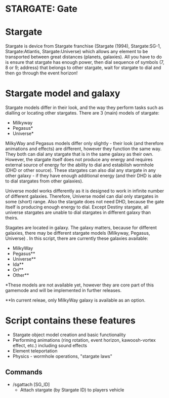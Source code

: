 # STARGATE: Gate

# Stargate

Stargate is device from Stargate franchise (Stargate (1994), Stargate:SG-1, Stargate:Atlantis, Stargate:Universe) which allows any element to be transported between great distances (planets, galaxies). All you have to do is ensure that stargate has enough power, then dial sequence of symbols (7, 8 or 9; address) that belongs to other stargate, wait for stargate to dial and then go through the event horizon!

# Stargate model and galaxy

Stargate models differ in their look, and the way they perform tasks such as dialling or locating other stargates. There are 3 (main) models of stargate:
- Milkyway
- Pegasus*
- Universe*

MilkyWay and Pegasus models differ only slightly - their look (and therefore animations and effects) are different, however they function the same way. They both can dial any stargate that is in the same galaxy as their own. However, the stargate itself does not produce any energy and requires external source of energy for the ability to dial and estabilish wormhole (DHD or other source). These stargates can also dial any stargate in any other galaxy - if they have enough additional energy (and their DHD is able to dial stargates from other galaxies).

Universe model works differently as it is designed to work in infinite number of different galaxies. Therefore, Universe model can dial only stargates in some (short) range. Also the stargate does not need DHD, because the gate itself is producing enough energy to dial. Except Destiny stargate, all universe stargates are unable to dial stargates in different galaxy than theirs.

Stagates are located in galaxy. The galaxy matters, because for different galaxies, there may be different stargate models (Milkyway, Pegasus, Universe) . In this script, there are currently these galaxies available:
- MilkyWay
- Pegasus**
- Universe**
- Ida**
- Ori**
- Other**

*These models are not available yet, however they are core part of this gamemode and will be implemented in further releases.

**In current releae, only MilkyWay galaxy is available as an option.

# Script contains these features

- Stargate object model creation and basic functionality
- Performing animations (ring rotation, event horizon, kawoosh-vortex effect, etc.) including sound effects
- Element teleportation
- Physics - wormhole operations, "stargate laws"

## Commands

- /sgattach [SG_ID]
    - Attach stargate (by Stargate ID) to players vehicle